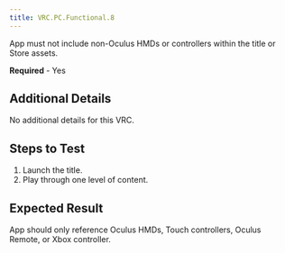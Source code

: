 ```yaml
---
title: VRC.PC.Functional.8
---
```

App must not include non-Oculus HMDs or controllers within the title or Store assets.

**Required** - Yes

## Additional Details

No additional details for this VRC.

## Steps to Test

1. Launch the title.
2. Play through one level of content.
## Expected Result

App should only reference Oculus HMDs, Touch controllers, Oculus Remote, or Xbox controller.

